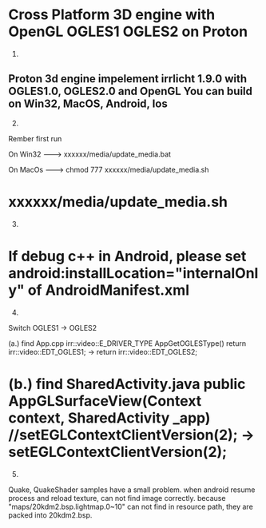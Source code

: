 Cross Platform 3D engine with OpenGL OGLES1 OGLES2 on Proton
=================
1.
Proton 3d engine impelement irrlicht 1.9.0 with OGLES1.0, OGLES2.0 and OpenGL
You can build on Win32, MacOS, Android, Ios
-
2.
Rember first run

On Win32 --->
xxxxxx/media/update_media.bat

On MacOs --->
chmod 777 xxxxxx/media/update_media.sh

xxxxxx/media/update_media.sh
=================
3.
If debug c++ in Android, please set
android:installLocation="internalOnly" of AndroidManifest.xml
=================
4.
Switch OGLES1 -> OGLES2

(a.) find App.cpp
irr::video::E_DRIVER_TYPE AppGetOGLESType()
return irr::video::EDT_OGLES1; -> return irr::video::EDT_OGLES2;

(b.) find SharedActivity.java
public AppGLSurfaceView(Context context, SharedActivity _app)
//setEGLContextClientVersion(2); -> setEGLContextClientVersion(2);
=================
5.
Quake, QuakeShader samples have a small problem.
when android resume process and reload texture, can not find image correctly.
because "maps/20kdm2.bsp.lightmap.0~10" can not find in resource path, they are packed into 20kdm2.bsp.